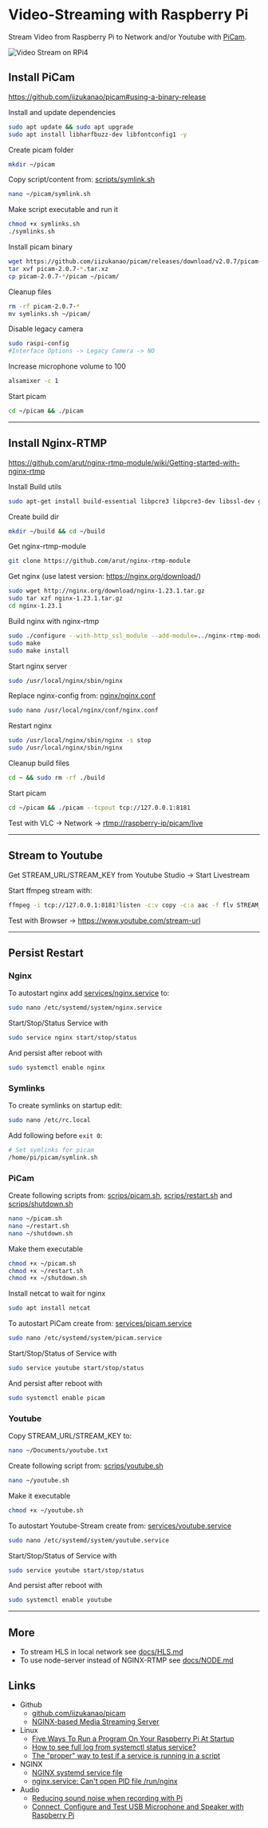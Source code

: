 # Video-Streaming with Raspberry Pi

Stream Video from Raspberry Pi to Network and/or Youtube with [PiCam](https://github.com/iizukanao/picam).

![Video Stream on RPi4](./images/screenshot.png)

## Install PiCam

<https://github.com/iizukanao/picam#using-a-binary-release>

Install and update dependencies

```sh
sudo apt update && sudo apt upgrade
sudo apt install libharfbuzz-dev libfontconfig1 -y
```

Create picam folder

```sh
mkdir ~/picam
```

Copy script/content from: [scripts/symlink.sh](./scripts/symlink.sh)

```sh
nano ~/picam/symlink.sh
```

Make script executable and run it

```sh
chmod +x symlinks.sh
./symlinks.sh
```

Install picam binary

```sh
wget https://github.com/iizukanao/picam/releases/download/v2.0.7/picam-2.0.7-`uname -m`.tar.xz
tar xvf picam-2.0.7-*.tar.xz
cp picam-2.0.7-*/picam ~/picam/
```

Cleanup files

```sh
rm -rf picam-2.0.7-*
mv symlinks.sh ~/picam/
```

Disable legacy camera

```sh
sudo raspi-config
#Interface Options -> Legacy Camera -> NO
```

Increase microphone volume to 100

```sh
alsamixer -c 1
```

Start picam

```sh
cd ~/picam && ./picam
```

---

## Install Nginx-RTMP

<https://github.com/arut/nginx-rtmp-module/wiki/Getting-started-with-nginx-rtmp>

Install Build utils

```sh
sudo apt-get install build-essential libpcre3 libpcre3-dev libssl-dev git zlib1g-dev -y
```

Create build dir

```sh
mkdir ~/build && cd ~/build
```

Get nginx-rtmp-module

```sh
git clone https://github.com/arut/nginx-rtmp-module
```

Get nginx (use latest version: <https://nginx.org/download/>)

```sh
sudo wget http://nginx.org/download/nginx-1.23.1.tar.gz
sudo tar xzf nginx-1.23.1.tar.gz
cd nginx-1.23.1
```

Build nginx with nginx-rtmp

```sh
sudo ./configure --with-http_ssl_module --add-module=../nginx-rtmp-module
sudo make
sudo make install
```

Start nginx server

```sh
sudo /usr/local/nginx/sbin/nginx
```

Replace nginx-config from: [nginx/nginx.conf](./nginx/nginx.conf)

```sh
sudo nano /usr/local/nginx/conf/nginx.conf
```

Restart nginx

```sh
sudo /usr/local/nginx/sbin/nginx -s stop
sudo /usr/local/nginx/sbin/nginx
```

Cleanup build files

```sh
cd ~ && sudo rm -rf ./build
```

Start picam

```sh
cd ~/picam && ./picam --tcpout tcp://127.0.0.1:8181
```

Test with VLC -> Network -> <rtmp://raspberry-ip/picam/live>

---

## Stream to Youtube

Get STREAM_URL/STREAM_KEY from Youtube Studio -> Start Livestream

Start ffmpeg stream with:

```sh
ffmpeg -i tcp://127.0.0.1:8181?listen -c:v copy -c:a aac -f flv STREAM_URL/STREAM_KEY
```

Test with Browser -> <https://www.youtube.com/stream-url>

---

## Persist Restart

### Nginx

To autostart nginx add [services/nginx.service](./services/nginx.service) to:

```sh
sudo nano /etc/systemd/system/nginx.service
```

Start/Stop/Status Service with

```sh
sudo service nginx start/stop/status
```

And persist after reboot with

```sh
sudo systemctl enable nginx
```

### Symlinks

To create symlinks on startup edit:

```sh
sudo nano /etc/rc.local
```

Add following before `exit 0`:

```sh
# Set symlinks for picam 
/home/pi/picam/symlink.sh
```

### PiCam

Create following scripts from: [scrips/picam.sh](./scrips/picam.sh), [scrips/restart.sh](./scrips/restart.sh) and [scrips/shutdown.sh](./scrips/shutdown.sh)

```sh
nano ~/picam.sh
nano ~/restart.sh
nano ~/shutdown.sh
```

Make them executable

```sh
chmod +x ~/picam.sh
chmod +x ~/restart.sh
chmod +x ~/shutdown.sh
```

Install netcat to wait for nginx

```sh
sudo apt install netcat
```

To autostart PiCam create from: [services/picam.service](./services/picam.service)

```sh
sudo nano /etc/systemd/system/picam.service
```

Start/Stop/Status of Service with

```sh
sudo service youtube start/stop/status
```

And persist after reboot with

```sh
sudo systemctl enable picam
```

### Youtube

Copy STREAM_URL/STREAM_KEY to:

```sh
nano ~/Documents/youtube.txt
```

Create following script from: [scrips/youtube.sh](./scrips/youtube.sh)

```sh
nano ~/youtube.sh
```

Make it executable

```sh
chmod +x ~/youtube.sh
```

To autostart Youtube-Stream create from: [services/youtube.service](./services/youtube.service)

```sh
sudo nano /etc/systemd/system/youtube.service
```

Start/Stop/Status of Service with

```sh
sudo service youtube start/stop/status
```

And persist after reboot with

```sh
sudo systemctl enable youtube
```

---

## More

- To stream HLS in local network see [docs/HLS.md](./docs/HLS.md)
- To use node-server instead of NGINX-RTMP see [docs/NODE.md](./docs/NODE.md)

## Links

- Github
  - [github.com/iizukanao/picam](https://github.com/iizukanao/picam)
  - [NGINX-based Media Streaming Server](https://github.com/arut/nginx-rtmp-module)
- Linux
  - [Five Ways To Run a Program On Your Raspberry Pi At Startup](https://www.dexterindustries.com/howto/run-a-program-on-your-raspberry-pi-at-startup/)
  - [How to see full log from systemctl status service?](https://unix.stackexchange.com/questions/225401/how-to-see-full-log-from-systemctl-status-service/225407#225407)
  - [The "proper" way to test if a service is running in a script](https://unix.stackexchange.com/questions/396630/the-proper-way-to-test-if-a-service-is-running-in-a-script/396638#396638)
- NGINX
  - [NGINX systemd service file](https://www.nginx.com/resources/wiki/start/topics/examples/systemd/)
  - [nginx.service: Can't open PID file /run/nginx](https://askubuntu.com/questions/1113319/nginx-service-cant-open-pid-file-run-nginx/1113509#1113509)
- Audio
  - [Reducing sound noise when recording with Pi](https://raspberrypi.stackexchange.com/questions/111426/reducing-sound-noise-when-recording-with-pi)
  - [Connect, Configure and Test USB Microphone and Speaker with Raspberry Pi](https://iotbytes.wordpress.com/connect-configure-and-test-usb-microphone-and-speaker-with-raspberry-pi/)
